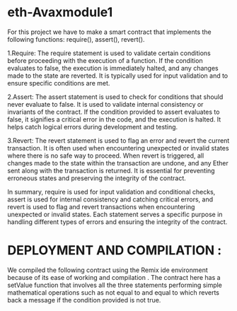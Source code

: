 # eth-Avaxmodule1
For this project we have to make a smart contract that implements the following functions:
require(), assert(), revert().
 
 1.Require: The require statement is used to validate certain conditions before proceeding with the execution of a function. If the condition evaluates to false, the 
 execution is immediately halted, and any changes made to the state are reverted. It is typically used for input validation and to ensure specific conditions are met.

 2.Assert: The assert statement is used to check for conditions that should never evaluate to false. It is used to validate internal consistency or invariants of the 
 contract. If the condition provided to assert evaluates to false, it signifies a critical error in the code, and the execution is halted. It helps catch logical 
 errors during development and testing.

 3.Revert: The revert statement is used to flag an error and revert the current transaction. It is often used when encountering unexpected or invalid states where 
 there is no safe way to proceed. When revert is triggered, all changes made to the state within the transaction are undone, and any Ether sent along with the 
 transaction is returned. It is essential for preventing erroneous states and preserving the integrity of the contract.

 In summary, require is used for input validation and conditional checks, assert is used for internal consistency and catching critical errors, and revert is used to 
 flag and revert transactions when encountering unexpected or invalid states. Each statement serves a specific purpose in handling different types of errors and 
 ensuring the integrity of the contract.

# DEPLOYMENT AND COMPILATION :
We compiled the following contract using the Remix ide environment because of its ease of working and compilation .
The contract here has a setValue function that involves all the three statements performing simple mathematical operations such as not equal to and equal to which reverts back a message if the condition provided is not true. 
